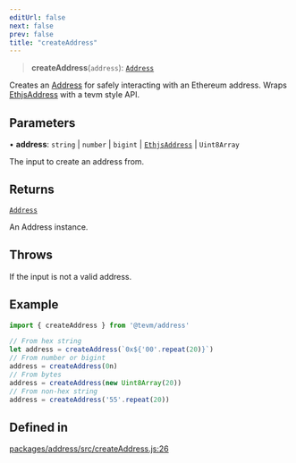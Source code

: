 ```yaml
---
editUrl: false
next: false
prev: false
title: "createAddress"
---
```


> **createAddress**(`address`): [`Address`](/reference/tevm/address/classes/address/)

Creates an [Address](../../../../../../../reference/tevm/address/classes/address) for safely interacting with an Ethereum address.
Wraps [EthjsAddress](../../../../../../../reference/tevm/utils/classes/ethjsaddress) with a tevm style API.

## Parameters

• **address**: `string` \| `number` \| `bigint` \| [`EthjsAddress`](/reference/tevm/utils/classes/ethjsaddress/) \| `Uint8Array`

The input to create an address from.

## Returns

[`Address`](/reference/tevm/address/classes/address/)

An Address instance.

## Throws

If the input is not a valid address.

## Example

```javascript
import { createAddress } from '@tevm/address'

// From hex string
let address = createAddress(`0x${'00'.repeat(20)}`)
// From number or bigint
address = createAddress(0n)
// From bytes
address = createAddress(new Uint8Array(20))
// From non-hex string
address = createAddress('55'.repeat(20))
```

## Defined in

[packages/address/src/createAddress.js:26](https://github.com/evmts/tevm-monorepo/blob/main/packages/address/src/createAddress.js#L26)
